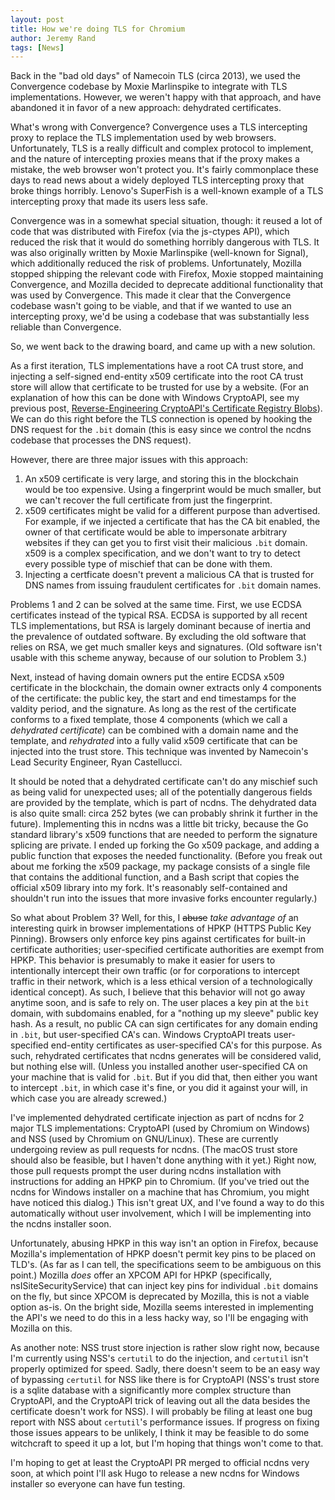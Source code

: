 ```yaml
---
layout: post
title: How we're doing TLS for Chromium
author: Jeremy Rand
tags: [News]
---
```


Back in the "bad old days" of Namecoin TLS (circa 2013), we used the Convergence codebase by Moxie Marlinspike to integrate with TLS implementations.  However, we weren't happy with that approach, and have abandoned it in favor of a new approach: dehydrated certificates.

What's wrong with Convergence?  Convergence uses a TLS intercepting proxy to replace the TLS implementation used by web browsers.  Unfortunately, TLS is a really difficult and complex protocol to implement, and the nature of intercepting proxies means that if the proxy makes a mistake, the web browser won't protect you.  It's fairly commonplace these days to read news about a widely deployed TLS intercepting proxy that broke things horribly.  Lenovo's SuperFish is a well-known example of a TLS intercepting proxy that made its users less safe.

Convergence was in a somewhat special situation, though: it reused a lot of code that was distributed with Firefox (via the js-ctypes API), which reduced the risk that it would do something horribly dangerous with TLS.  It was also originally written by Moxie Marlinspike (well-known for Signal), which additionally reduced the risk of problems.  Unfortunately, Mozilla stopped shipping the relevant code with Firefox, Moxie stopped maintaining Convergence, and Mozilla decided to deprecate additional functionality that was used by Convergence.  This made it clear that the Convergence codebase wasn't going to be viable, and that if we wanted to use an intercepting proxy, we'd be using a codebase that was substantially less reliable than Convergence.

So, we went back to the drawing board, and came up with a new solution.

As a first iteration, TLS implementations have a root CA trust store, and injecting a self-signed end-entity x509 certificate into the root CA trust store will allow that certificate to be trusted for use by a website.  (For an explanation of how this can be done with Windows CryptoAPI, see my previous post, [Reverse-Engineering CryptoAPI's Certificate Registry Blobs]({{site.baseurl}}2017/05/27/reverse-engineering-cryptoapi-cert-blobs.html)).  We can do this right before the TLS connection is opened by hooking the DNS request for the `.bit` domain (this is easy since we control the ncdns codebase that processes the DNS request).

However, there are three major issues with this approach:

1. An x509 certificate is very large, and storing this in the blockchain would be too expensive.  Using a fingerprint would be much smaller, but we can't recover the full certificate from just the fingerprint.
2. x509 certificates might be valid for a different purpose than advertised.  For example, if we injected a certificate that has the CA bit enabled, the owner of that certificate would be able to impersonate arbitrary websites if they can get you to first visit their malicious `.bit` domain.  x509 is a complex specification, and we don't want to try to detect every possible type of mischief that can be done with them.
3. Injecting a certficate doesn't prevent a malicious CA that is trusted for DNS names from issuing fraudulent certificates for `.bit` domain names.

Problems 1 and 2 can be solved at the same time.  First, we use ECDSA certificates instead of the typical RSA.  ECDSA is supported by all recent TLS implementations, but RSA is largely dominant because of inertia and the prevalence of outdated software.  By excluding the old software that relies on RSA, we get much smaller keys and signatures.  (Old software isn't usable with this scheme anyway, because of our solution to Problem 3.)

Next, instead of having domain owners put the entire ECDSA x509 certificate in the blockchain, the domain owner extracts only 4 components of the certificate: the public key, the start and end timestamps for the valdity period, and the signature.  As long as the rest of the certificate conforms to a fixed template, those 4 components (which we call a *dehydrated certificate*) can be combined with a domain name and the template, and *rehydrated* into a fully valid x509 certificate that can be injected into the trust store.  This technique was invented by Namecoin's Lead Security Engineer, Ryan Castellucci.

It should be noted that a dehydrated certificate can't do any mischief such as being valid for unexpected uses; all of the potentially dangerous fields are provided by the template, which is part of ncdns.  The dehydrated data is also quite small: circa 252 bytes (we can probably shrink it further in the future).  Implementing this in ncdns was a little bit tricky, because the Go standard library's x509 functions that are needed to perform the signature splicing are private.  I ended up forking the Go x509 package, and adding a public function that exposes the needed functionality.  (Before you freak out about me forking the x509 package, my package consists of a single file that contains the additional function, and a Bash script that copies the official x509 library into my fork.  It's reasonably self-contained and shouldn't run into the issues that more invasive forks encounter regularly.)

So what about Problem 3?  Well, for this, I ~~abuse~~ *take advantage of* an interesting quirk in browser implementations of HPKP (HTTPS Public Key Pinning).  Browsers only enforce key pins against certificates for built-in certificate authorities; user-specified certificate authorities are exempt from HPKP.  This behavior is presumably to make it easier for users to intentionally intercept their own traffic (or for corporations to intercept traffic in their network, which is a less ethical version of a technologically identical concept).  As such, I believe that this behavior will not go away anytime soon, and is safe to rely on.  The user places a key pin at the `bit` domain, with subdomains enabled, for a "nothing up my sleeve" public key hash.  As a result, no public CA can sign certificates for any domain ending in `.bit`, but user-specified CA's can.  Windows CryptoAPI treats user-specified end-entity certificates as user-specified CA's for this purpose.  As such, rehydrated certificates that ncdns generates will be considered valid, but nothing else will.  (Unless you installed another user-specified CA on your machine that is valid for `.bit`.  But if you did that, then either you want to intercept `.bit`, in which case it's fine, or you did it against your will, in which case you are already screwed.)

I've implemented dehydrated certificate injection as part of ncdns for 2 major TLS implementations: CryptoAPI (used by Chromium on Windows) and NSS (used by Chromium on GNU/Linux).  These are currently undergoing review as pull requests for ncdns.  (The macOS trust store should also be feasible, but I haven't done anything with it yet.)  Right now, those pull requests prompt the user during ncdns installation with instructions for adding an HPKP pin to Chromium.  (If you've tried out the ncdns for Windows installer on a machine that has Chromium, you might have noticed this dialog.)  This isn't great UX, and I've found a way to do this automatically without user involvement, which I will be implementing into the ncdns installer soon.

Unfortunately, abusing HPKP in this way isn't an option in Firefox, because Mozilla's implementation of HPKP doesn't permit key pins to be placed on TLD's.  (As far as I can tell, the specifications seem to be ambiguous on this point.)  Mozilla *does* offer an XPCOM API for HPKP (specifically, nsISiteSecurityService) that can inject key pins for individual `.bit` domains on the fly, but since XPCOM is deprecated by Mozilla, this is not a viable option as-is.  On the bright side, Mozilla seems interested in implementing the API's we need to do this in a less hacky way, so I'll be engaging with Mozilla on this.

As another note: NSS trust store injection is rather slow right now, because I'm currently using NSS's `certutil` to do the injection, and `certutil` isn't properly optimized for speed.  Sadly, there doesn't seem to be an easy way of bypassing `certutil` for NSS like there is for CryptoAPI (NSS's trust store is a sqlite database with a significantly more complex structure than CryptoAPI, and the CryptoAPI trick of leaving out all the data besides the certificate doesn't work for NSS).  I will probably be filing at least one bug report with NSS about `certutil`'s performance issues.  If progress on fixing those issues appears to be unlikely, I think it may be feasible to do some witchcraft to speed it up a lot, but I'm hoping that things won't come to that.

I'm hoping to get at least the CryptoAPI PR merged to official ncdns very soon, at which point I'll ask Hugo to release a new ncdns for Windows installer so everyone can have fun testing.
